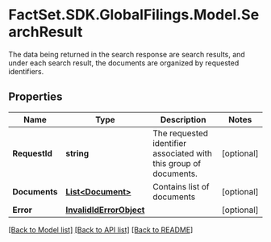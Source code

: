 # FactSet.SDK.GlobalFilings.Model.SearchResult
The data being returned in the search response are search results, and under each search result, the documents are organized by requested identifiers. 

## Properties

Name | Type | Description | Notes
------------ | ------------- | ------------- | -------------
**RequestId** | **string** | The requested identifier associated with this group of documents. | [optional] 
**Documents** | [**List&lt;Document&gt;**](Document.md) | Contains list of documents | [optional] 
**Error** | [**InvalidIdErrorObject**](InvalidIdErrorObject.md) |  | [optional] 

[[Back to Model list]](../README.md#documentation-for-models) [[Back to API list]](../README.md#documentation-for-api-endpoints) [[Back to README]](../README.md)

